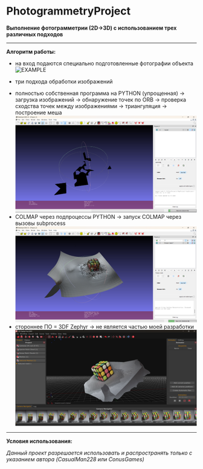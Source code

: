 # PhotogrammetryProject

**Выполнение фотограмметрии (2D->3D) с использованием трех различных подходов**

---

**Алгоритм работы:**
- на вход подаются специально подготовленные фотографии объекта
![EXAMPLE](example.jpg)

- три подхода обработки изображений
* полностью собственная программа на PYTHON (упрощенная) -> загрузка изображений -> обнаружение точек по ORB -> проверка сходства точек между изображениями -> триангуляция -> построение меша
![FIRST](first.png)
* COLMAP через подпроцессы PYTHON -> запуск COLMAP через вызовы subprocess
![SECOND](second.png)
* стороннее ПО = 3DF Zephyr -> не является частью моей разработки
![THIRD](third.png)
---

**Условия использования:**

*Данный проект разрешается использовать и распространять только с указанием автора (CasualMan228 или ConusGames)*